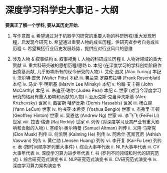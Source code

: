 <h1>深度学习科学史大事记 - 大纲</h1>

**要真正了解一个学科, 要从其历史开始.**

1. 写作意图
   a. 希望通过对于机器学习研究的重要人物的科研历程/重大发现历程，启发现今研究
   b. 希望通过重要人物的成长历程，供研究者参考自身成长历程
   c. 希望概括行业历史发展趋势，提供应对行业风口的思维

2. 涉及人物 & 叙事结构
   a. 叙事视角
      i. 人物的科研成长历程
      ii. 人物对领域的重大贡献
      iii. 重大科研突破的思想历程/思路
   b. 本纪 (在深度学习的学科创始阶段作出奠基贡献, 几乎影响所有的现今研究的人物)
      i. 艾伦·图灵 (Alan Turing) 本纪
      ii. 沃尔特·皮茨 (Walter Pitts) 本纪
      iii. 弗兰克·罗森布拉特 (Frank Rosenblatt) 本纪
      iv. 马文·李·明斯基 (Marvin Lee Minsky) 本纪
      v. 约翰·麦卡锡 (John McCarthy) 本纪
      vi. 朱迪亚·珀尔 (Judea Pear) 本纪
   c. 世家 (对当今深度学习研究的格局有重大影响和贡献的人物)
      i. 亚历克斯·克里泽夫斯基 (Alex Krizhevsky) 世家
      ii. 戴密斯·哈萨比斯 (Demis Hassabis) 世家
      iii. 杨立昆 (Yann LeCun) 世家
      iv. 约书亚·本希奥 (Yoshua Bengio) 世家
      v. 杰弗里·辛顿 (Geoffrey Hinton) 世家
      vi. 吴恩达 (Andrew Ng) 世家
      vii. 李飞飞 (FeiFei Li) 世家
      viii. 拉吉·瑞迪 (Raj Reddy) 世家
   d. 列传 (对深度学习及其产业有重大影响和贡献的人物)
      i. 塞缪尔·奥尔特曼 (Samuel Altman) 列传
      ii. 义隆·马斯克 (Elon Musk) 列传
      iii. 何凯明 (Kaiming He) 列传
      iv. 阿希什·瓦斯瓦尼 (Ashish Vaswani) 列传
      v. 黄仁勋 (Jensen Huang) 列传
      vi. 李开复 (Kai-Fu Lee) 列传
   e. 表 (按时间顺序罗列重大事件)
      i. 综合大事年代表
      ii. NLP大事年代表
      iii. CV大事年代表
      iv. 深度学习算力进步年代表
   f. 书 (罗列不同领域和时代的研究范式)
      i. 综合研究范式演变书
      ii. NLP研究范式演变书
      iii. CV研究范式演变书
      iv. 深度学习算力架构演变书